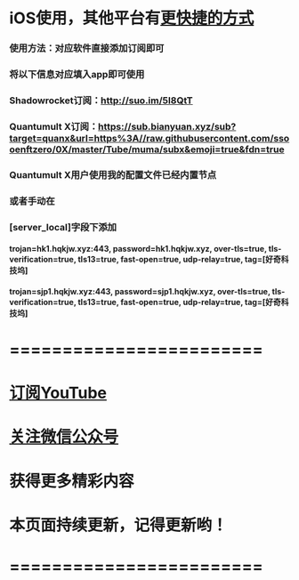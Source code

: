 # iOS使用，其他平台有[更快捷的方式](http://mp.weixin.qq.com/s?__biz=MzI3NjI0OTA0NQ==&mid=100000150&idx=1&sn=c72c4857c4137d9fad3cf3f0dba1f75a&chksm=6b79212c5c0ea83ac7d1db6c4663d9ce5d753ad5dcc390f39d8d28867bf9e00af4ec884a84f6#rd)

### 使用方法：对应软件直接添加订阅即可

### 将以下信息对应填入app即可使用

### Shadowrocket订阅：http://suo.im/5I8QtT

### Quantumult X订阅：https://sub.bianyuan.xyz/sub?target=quanx&url=https%3A//raw.githubusercontent.com/ssooenftzero/0X/master/Tube/muma/subx&emoji=true&fdn=true

### Quantumult X用户使用我的配置文件已经内置节点

### 或者手动在

### [server_local]字段下添加

#### trojan=hk1.hqkjw.xyz:443, password=hk1.hqkjw.xyz, over-tls=true, tls-verification=true, tls13=true, fast-open=true, udp-relay=true, tag=[好奇科技坞]

#### trojan=sjp1.hqkjw.xyz:443, password=sjp1.hqkjw.xyz, over-tls=true, tls-verification=true, tls13=true, fast-open=true, udp-relay=true, tag=[好奇科技坞]

# ========================

# [订阅YouTube](https://www.youtube.com/channel/UCS6QM2n96qXmqURNikf3ceA?sub_confirmation=1)

# [关注微信公众号](https://raw.githubusercontent.com/ssooenftzero/0X/master/Tube/icon/wxgzh.png)

# 获得更多精彩内容

# 本页面持续更新，记得更新哟！

# ========================